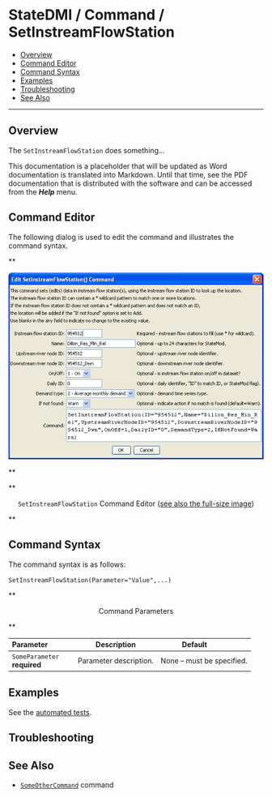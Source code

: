# StateDMI / Command / SetInstreamFlowStation #

* [Overview](#overview)
* [Command Editor](#command-editor)
* [Command Syntax](#command-syntax)
* [Examples](#examples)
* [Troubleshooting](#troubleshooting)
* [See Also](#see-also)

-------------------------

## Overview ##

The `SetInstreamFlowStation` does something...

This documentation is a placeholder that will be updated as Word documentation is translated into Markdown.
Until that time, see the PDF documentation that is distributed with the software and can be accessed
from the ***Help*** menu.

## Command Editor ##

The following dialog is used to edit the command and illustrates the command syntax.

**<p style="text-align: center;">
![SetInstreamFlowStation](SetInstreamFlowStation.png)
</p>**

**<p style="text-align: center;">
`SetInstreamFlowStation` Command Editor (<a href="../SetInstreamFlowStation.png">see also the full-size image</a>)
</p>**

## Command Syntax ##

The command syntax is as follows:

```text
SetInstreamFlowStation(Parameter="Value",...)
```
**<p style="text-align: center;">
Command Parameters
</p>**

| **Parameter**&nbsp;&nbsp;&nbsp;&nbsp;&nbsp;&nbsp;&nbsp;&nbsp;&nbsp;&nbsp;&nbsp;&nbsp; | **Description** | **Default**&nbsp;&nbsp;&nbsp;&nbsp;&nbsp;&nbsp;&nbsp;&nbsp;&nbsp;&nbsp; |
| --------------|-----------------|----------------- |
|`SomeParameter`<br>**required**|Parameter description.|None – must be specified.|

## Examples ##

See the [automated tests](https://github.com/OpenCDSS/cdss-app-statedmi-test/tree/master/test/regression/commands/SetInstreamFlowStation).

## Troubleshooting ##

## See Also ##

* [`SomeOtherCommand`](../SomeOtherCommand/SomeOtherCommand) command

